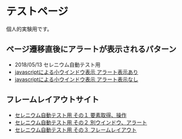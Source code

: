 # テストページ

個人的実験用です。

## ページ遷移直後にアラートが表示されるパターン

* 2018/05/13 セレニウム自動テスト用
* <a href="javascript:void(0);" onclick="window.open('test/test_csvdl_alert.html', 'window', 'width=800, height=600') ">javascriptによる小ウインドウ表示 アラート表示あり</a>
* <a href="javascript:void(0);" onclick="window.open('test/test_csvdl_noalert.html', 'window', 'width=800, height=600') ">javascriptによる小ウインドウ表示 アラート表示なし</a>


## フレームレイアウトサイト

* <a href="test/selenium_lecture_1.html">セレニウム自動テスト用 その１ 要素取得、操作</a>
* <a href="test/selenium_lecture_2.html">セレニウム自動テスト用 その２ 別ウインドウ、アラート</a>
* <a href="test/selenium_lecture_3.html">セレニウム自動テスト用 その３ フレームレイアウト</a>

